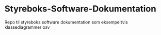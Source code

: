 # Styreboks-Software-Dokumentation
Repo til styreboks software dokumentation som eksempeltvis klassediagrammer osv
